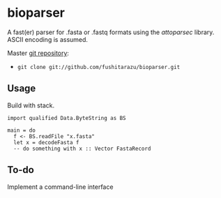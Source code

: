 # bioparser
A fast(er) parser for .fasta or .fastq formats using the *attoparsec* library. ASCII encoding is assumed.

Master [git repository](https://github.com/fushitarazu/bioparser):
* `git clone git://github.com/fushitarazu/bioparser.git`

## Usage
Build with stack.

```{haskell}
import qualified Data.ByteString as BS

main = do
  f <- BS.readFile "x.fasta"
  let x = decodeFasta f
  -- do something with x :: Vector FastaRecord

```


## To-do
Implement a command-line interface
